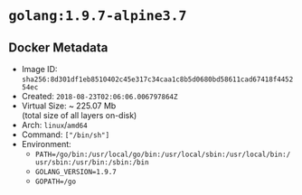 # `golang:1.9.7-alpine3.7`

## Docker Metadata

- Image ID: `sha256:8d301df1eb8510402c45e317c34caa1c8b5d0680bd58611cad67418f445254ec`
- Created: `2018-08-23T02:06:06.006797864Z`
- Virtual Size: ~ 225.07 Mb  
  (total size of all layers on-disk)
- Arch: `linux`/`amd64`
- Command: `["/bin/sh"]`
- Environment:
  - `PATH=/go/bin:/usr/local/go/bin:/usr/local/sbin:/usr/local/bin:/usr/sbin:/usr/bin:/sbin:/bin`
  - `GOLANG_VERSION=1.9.7`
  - `GOPATH=/go`
